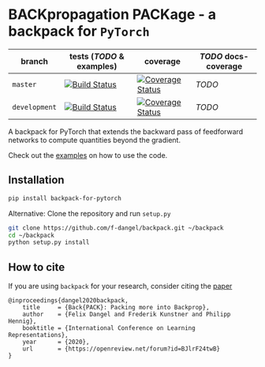 # BACKpropagation PACKage - a backpack for `PyTorch`

| branch | tests (*TODO* & examples) | coverage | *TODO* docs-coverage |
|--------|---------------------------|----------|----------------------|
|`master` | [![Build Status](https://travis-ci.org/f-dangel/backpack.svg?branch=master)](https://travis-ci.org/f-dangel/backpack) | [![Coverage Status](https://coveralls.io/repos/github/f-dangel/backpack/badge.svg?branch=master)](https://coveralls.io/github/f-dangel/backpack) | *TODO* | 
| `development` | [![Build Status](https://travis-ci.org/f-dangel/backpack.svg?branch=development)](https://travis-ci.org/f-dangel/backpack) | [![Coverage Status](https://coveralls.io/repos/github/f-dangel/backpack/badge.svg?branch=development)](https://coveralls.io/github/f-dangel/backpack) | *TODO* |

A backpack for PyTorch that extends the backward pass of feedforward networks to compute quantities beyond the gradient.

Check out the [examples](https://f-dangel.github.io/backpack/) on how to use the code.

## Installation
```bash
pip install backpack-for-pytorch
```

Alternative: Clone the repository and run `setup.py`
```bash
git clone https://github.com/f-dangel/backpack.git ~/backpack
cd ~/backpack
python setup.py install
```

## How to cite
If you are using `backpack` for your research, consider citing the [paper](https://openreview.net/forum?id=BJlrF24twB) 
```
@inproceedings{dangel2020backpack,
    title     = {Back{PACK}: Packing more into Backprop},
    author    = {Felix Dangel and Frederik Kunstner and Philipp Hennig},
    booktitle = {International Conference on Learning Representations},
    year      = {2020},
    url       = {https://openreview.net/forum?id=BJlrF24twB}
}
```

